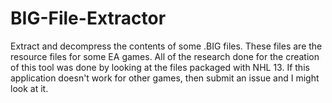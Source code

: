 BIG-File-Extractor
==================

Extract and decompress the contents of some .BIG files. These files are the resource files for some EA games. All of the research done for the creation of this tool was done by looking at the files packaged with NHL 13. If this application doesn't work for other games, then submit an issue and I might look at it.
